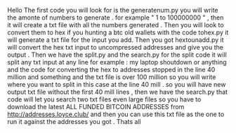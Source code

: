 Hello 
The first code you will look for is the generatenum.py you will write the amonte of numbers to generate .
for example " 1 to 100000000 " , then it will create a txt file with all the numbers generated .
Then you will look to convert them to hex if you hunting a btc old wallets with the code tohex.py  it will generate a txt file for the input you add.
Then you got hextounadd.py it will convert the hex txt input to uncompressed addresses and give you the output .
Then we have the split.py and the search.py for the split code it will split any txt input at any line for example : my laptop shoutdown or anything and the code for converting
the hex to addresses stopped in the line 40 million and something and the txt file is over 100 million so you will write where you want to split in this case at the line 40 mill .
so you will have new output txt file without the first 40 mill lines , then we have the search.py that code will let you search two txt files even large files so you have to download 
the latest ALL FUNDED BITCOIN ADDRESSES from http://addresses.loyce.club/ and then you can use this txt file as the one to run it against the addresses you got .
Thats all 
